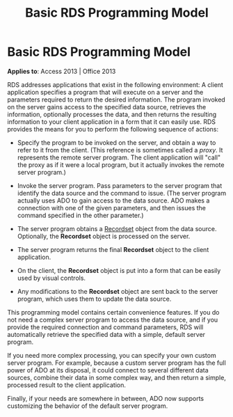 ﻿---
title: Basic RDS Programming Model
TOCTitle: Basic RDS Programming Model
ms:assetid: a8dd22b0-ac9b-b5c3-4e31-d2990d36230a
ms:mtpsurl: https://msdn.microsoft.com/library/JJ249781(v=office.15)
ms:contentKeyID: 48546911
ms.date: 09/18/2015
mtps_version: v=office.15
---

# Basic RDS Programming Model


**Applies to**: Access 2013 | Office 2013

RDS addresses applications that exist in the following environment: A client application specifies a program that will execute on a server and the parameters required to return the desired information. The program invoked on the server gains access to the specified data source, retrieves the information, optionally processes the data, and then returns the resulting information to your client application in a form that it can easily use. RDS provides the means for you to perform the following sequence of actions:

  - Specify the program to be invoked on the server, and obtain a way to refer to it from the client. (This reference is sometimes called a *proxy*. It represents the remote server program. The client application will "call" the proxy as if it were a local program, but it actually invokes the remote server program.)

  - Invoke the server program. Pass parameters to the server program that identify the data source and the command to issue. (The server program actually uses ADO to gain access to the data source. ADO makes a connection with one of the given parameters, and then issues the command specified in the other parameter.)

  - The server program obtains a [Recordset](recordset-object-ado.md) object from the data source. Optionally, the **Recordset** object is processed on the server.

  - The server program returns the final **Recordset** object to the client application.

  - On the client, the **Recordset** object is put into a form that can be easily used by visual controls.

  - Any modifications to the **Recordset** object are sent back to the server program, which uses them to update the data source.

This programming model contains certain convenience features. If you do not need a complex server program to access the data source, and if you provide the required connection and command parameters, RDS will automatically retrieve the specified data with a simple, default server program.

If you need more complex processing, you can specify your own custom server program. For example, because a custom server program has the full power of ADO at its disposal, it could connect to several different data sources, combine their data in some complex way, and then return a simple, processed result to the client application.

Finally, if your needs are somewhere in between, ADO now supports customizing the behavior of the default server program.

